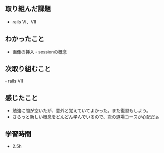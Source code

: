 ## 取り組んだ課題
- rails Ⅵ、Ⅶ

## わかったこと
- 画像の挿入
‐ sessionの概念

## 次取り組むこと
‐ rails Ⅶ

## 感じたこと
- 勉強に間が空いたが、意外と覚えていてよかった。また復習もしよう。
- さらっと新しい概念をどんどん学んでいるので、次の道場コースが心配だぁ

## 学習時間
- 2.5h
